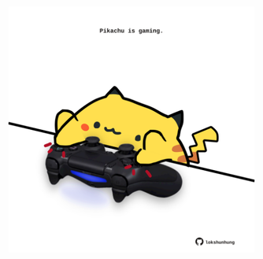 <!-- built at 15/12/2021, 05:03:26 UTC -->
<p align="center">
  <img width="500" height="500" src="./ReadmeImage.svg">
</p>
